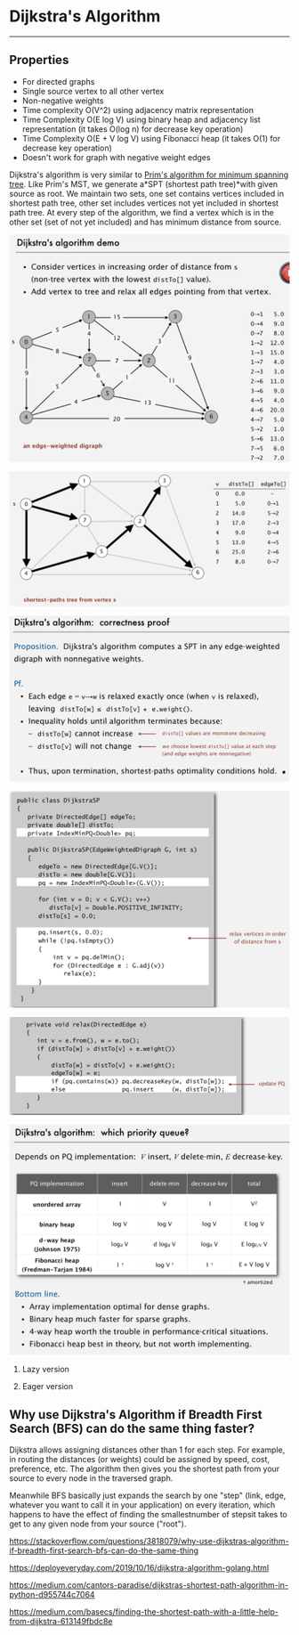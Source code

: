 # Dijkstra's Algorithm

---

## Properties

- For directed graphs
- Single source vertex to all other vertex
- Non-negative weights
- Time complexity O(V^2) using adjacency matrix representation
- Time Complexity O(E log V) using binary heap and adjacency list representation (it takes O(log n) for decrease key operation)
- Time Complexity O(E + V log V) using Fibonacci heap (it takes O(1) for decrease key operation)
- Doesn't work for graph with negative weight edges

Dijkstra's algorithm is very similar to [Prim's algorithm for minimum spanning tree](https://www.geeksforgeeks.org/archives/27455). Like Prim's MST, we generate a*SPT (shortest path tree)*with given source as root. We maintain two sets, one set contains vertices included in shortest path tree, other set includes vertices not yet included in shortest path tree. At every step of the algorithm, we find a vertex which is in the other set (set of not yet included) and has minimum distance from source.

![image](media/Dijkstra's-Algorithm-image1.png)

![image](media/Dijkstra's-Algorithm-image2.png)

![image](media/Dijkstra's-Algorithm-image3.png)

![image](media/Dijkstra's-Algorithm-image4.png)

![image](media/Dijkstra's-Algorithm-image5.png)

![image](media/Dijkstra's-Algorithm-image6.png)

1. Lazy version

2. Eager version

## Why use Dijkstra's Algorithm if Breadth First Search (BFS) can do the same thing faster?

Dijkstra allows assigning distances other than 1 for each step. For example, in routing the distances (or weights) could be assigned by speed, cost, preference, etc. The algorithm then gives you the shortest path from your source to every node in the traversed graph.

Meanwhile BFS basically just expands the search by one "step" (link, edge, whatever you want to call it in your application) on every iteration, which happens to have the effect of finding the smallestnumber of stepsit takes to get to any given node from your source ("root").

<https://stackoverflow.com/questions/3818079/why-use-dijkstras-algorithm-if-breadth-first-search-bfs-can-do-the-same-thing>

<https://deployeveryday.com/2019/10/16/dijkstra-algorithm-golang.html>

<https://medium.com/cantors-paradise/dijkstras-shortest-path-algorithm-in-python-d955744c7064>

<https://medium.com/basecs/finding-the-shortest-path-with-a-little-help-from-dijkstra-613149fbdc8e>
